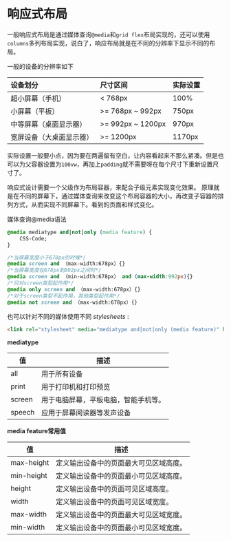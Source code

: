 # 响应式布局

​		一般响应式布局是通过媒体查询`@media`和`grid flex`布局实现的，还可以使用`columns`多列布局实现，说白了，响应布局就是在不同的分辨率下显示不同的布局。

一般的设备的分辨率如下

|设备划分 | 尺寸区间| 实际设置 |
|:---| :---|----|
|超小屏幕（手机） | < 768px           | 100% |
|小屏幕（平板） | >= 768px ~ 992px | 750px |
|中等屏幕（桌面显示器） | >= 992px ~ 1200px | 970px |
|宽屏设备（大桌面显示器） | >= 1200px | 1170px|

实际设置一般要小点，因为要在两遍留有空白，让内容看起来不那么紧凑。但是也可以为父容器设置为`100vw`，再加上`padding`就不需要呀在每个尺寸下重新设置尺寸了。

响应式设计需要一个父级作为布局容器，来配合子级元素实现变化效果。
原理就是在不同的屏幕下，通过媒体查询来改变这个布局容器的大小，再改变子容器的排列方式，从而实现不同屏幕下。看到的页面和样式变化。

媒体查询@media语法

```css
@media mediatype and|not|only (media feature) {
    CSS-Code;
}

/*当屏幕宽度小于678px的时候*/
@media screen and （max-width:678px）{}
/*当屏幕宽度在678px到992px之间时*/
@media screen and （min-width:678px） and (max-width:992px){}
/*只对screen类型起作用*/
@media only screen and （max-width:678px）{}
/*对于screen类型不起作用，其他类型起作用*/
@media not screen and （max-width:678px）{}
```

也可以针对不同的媒体使用不同 *stylesheets* :

```html
<link rel="stylesheet" media="mediatype and|not|only (media feature)" href="mystylesheet.css">
```

**mediatype**

| 值     | 描述                                 |
| ------ | ------------------------------------ |
| all    | 用于所有设备                         |
| print  | 用于打印机和打印预览                 |
| screen | 用于电脑屏幕，平板电脑，智能手机等。 |
| speech | 应用于屏幕阅读器等发声设备           |

**media feature常用值**

| 值         | 描述                                   |
| ---------- | -------------------------------------- |
| max-height | 定义输出设备中的页面最大可见区域高度。 |
| min-height | 定义输出设备中的页面最小可见区域高度。 |
| height     | 定义输出设备中的页面可见区域高度。     |
| width      | 定义输出设备中的页面可见区域宽度。     |
| max-width  | 定义输出设备中的页面最大可见区域宽度。 |
| min-width  | 定义输出设备中的页面最小可见区域宽度。 |

